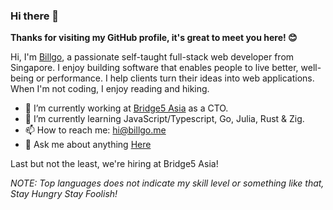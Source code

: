 ### Hi there 👋

**Thanks for visiting my GitHub profile, it's great to meet you here! 😊**  

Hi, I'm [Billgo](https://billgo.me), a passionate self-taught full-stack web developer from Singapore. I enjoy building software that enables people to live better, well-being or performance. I help clients turn their ideas into web applications. When I'm not coding, I enjoy reading and hiking.

- 🔭 I’m currently working at [Bridge5 Asia](https://github.com/bridge5) as a CTO.
- 🌱 I’m currently learning JavaScript/Typescript, Go, Julia, Rust & Zig.
- 📫 How to reach me: hi@billgo.me
- 💬 Ask me about anything [Here](https://github.com/billgo/billgo/issues)

Last but not the least, we're hiring at Bridge5 Asia!

*NOTE: Top languages does not indicate my skill level or something like that, Stay Hungry Stay Foolish!*
